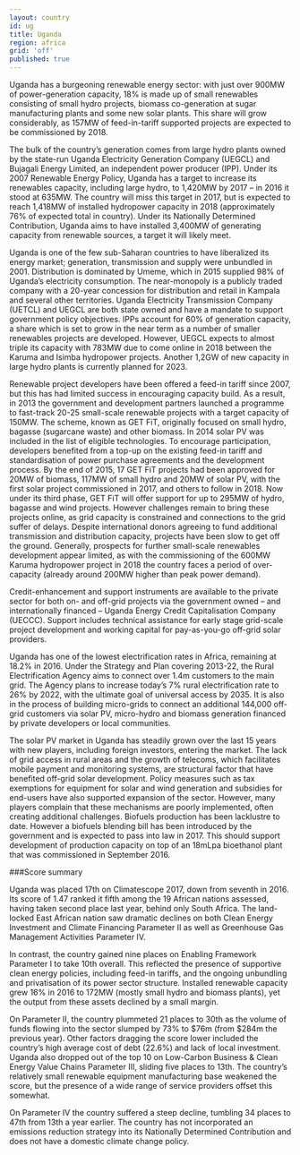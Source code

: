 ```yaml
---
layout: country
id: ug
title: Uganda
region: africa
grid: 'off'
published: true
---
```


Uganda has a burgeoning renewable energy sector: with just over 900MW of power-generation capacity, 18% is made up of small renewables consisting of small hydro projects, biomass co-generation at sugar manufacturing plants and some new solar plants. This share will grow considerably, as 157MW of feed-in-tariff supported projects are expected to be commissioned by 2018.

The bulk of the country’s generation comes from large hydro plants owned by the state-run Uganda Electricity Generation Company (UEGCL) and Bujagali Energy Limited, an independent power producer (IPP). Under its 2007 Renewable Energy Policy, Uganda has a target to increase its renewables capacity, including large hydro, to 1,420MW by 2017 – in 2016 it stood at 635MW. The country will miss this target in 2017, but is expected to reach 1,418MW of installed hydropower capacity in 2018 (approximately 76% of expected total in country). Under its Nationally Determined Contribution, Uganda aims to have installed 3,400MW of generating capacity from renewable sources, a target it will likely meet.

Uganda is one of the few sub-Saharan countries to have liberalized its energy market; generation, transmission and supply were unbundled in 2001. Distribution is dominated by Umeme, which in 2015 supplied 98% of Uganda’s electricity consumption. The near-monopoly is a publicly traded company with a 20-year concession for distribution and retail in Kampala and several other territories. Uganda Electricity Transmission Company (UETCL) and UEGCL are both state owned and have a mandate to support government policy objectives. IPPs account for 60% of generation capacity, a share which is set to grow in the near term as a number of smaller renewables projects are developed. However, UEGCL expects to almost triple its capacity with 783MW due to come online in 2018 between the Karuma and Isimba hydropower projects. Another 1,2GW of new capacity in large hydro plants is currently planned for 2023.

Renewable project developers have been offered a feed-in tariff since 2007, but this has had limited success in encouraging capacity build. As a result, in 2013 the government and development partners launched a programme to fast-track 20-25 small-scale renewable projects with a target capacity of 150MW. The scheme, known as GET FiT, originally focused on small hydro, bagasse (sugarcane waste) and other biomass. In 2014 solar PV was included in the list of eligible technologies. To encourage participation, developers benefited from a top-up on the existing feed-in tariff and standardisation of power purchase agreements and the development process. By the end of 2015, 17 GET FiT projects had been approved for 20MW of biomass, 117MW of small hydro and 20MW of solar PV, with the first solar project commissioned in 2017, and others to follow in 2018. Now under its third phase, GET FiT will offer support for up to 295MW of hydro, bagasse and wind projects. However challenges remain to bring these projects online, as grid capacity is constrained and connections to the grid suffer of delays. Despite international donors agreeing to fund additional transmission and distribution capacity, projects have been slow to get off the ground. Generally, prospects for further small-scale renewables development appear limited, as with the commissioning of the 600MW Karuma hydropower project in 2018 the country faces a period of over-capacity (already around 200MW higher than peak power demand).

Credit-enhancement and support instruments are available to the private sector for both on- and off-grid projects via the government owned – and internationally financed – Uganda Energy Credit Capitalisation Company (UECCC). Support includes technical assistance for early stage grid-scale project development and working capital for pay-as-you-go off-grid solar providers.

Uganda has one of the lowest electrification rates in Africa, remaining at 18.2% in 2016. Under the Strategy and Plan covering 2013-22, the Rural Electrification Agency aims to connect over 1.4m customers to the main grid. The Agency plans to increase today’s 7% rural electrification rate to 26% by 2022, with the ultimate goal of universal access by 2035. It is also in the process of building micro-grids to connect an additional 144,000 off-grid customers via solar PV, micro-hydro and biomass generation financed by private developers or local communities.

The solar PV market in Uganda has steadily grown over the last 15 years with new players, including foreign investors, entering the market. The lack of grid access in rural areas and the growth of telecoms, which facilitates mobile payment and monitoring systems, are structural factor that have benefited off-grid solar development. Policy measures such as tax exemptions for equipment for solar and wind generation and subsidies for end-users have also supported expansion of the sector. However, many players complain that these mechanisms are poorly implemented, often creating additional challenges. Biofuels production has been lacklustre to date. However a biofuels blending bill has been introduced by the government and is expected to pass into law in 2017. This should support development of production capacity on top of an 18mLpa bioethanol plant that was commissioned in September 2016.

###Score summary

Uganda was placed 17th on Climatescope 2017, down from seventh in 2016. Its score of 1.47 ranked it fifth among the 19 African nations assessed, having taken second place last year, behind only South Africa. The land-locked East African nation saw dramatic declines on both Clean Energy Investment and Climate Financing Parameter II as well as Greenhouse Gas Management Activities Parameter IV. 

In contrast, the country gained nine places on Enabling Framework Parameter I to take 10th overall. This reflected the presence of supportive clean energy policies, including feed-in tariffs, and the ongoing unbundling and privatisation of its power sector structure. Installed renewable capacity grew 16% in 2016 to 172MW (mostly small hydro and biomass plants), yet the output from these assets declined by a small margin.

On Parameter II, the country plummeted 21 places to 30th as the volume of funds flowing into the sector slumped by 73% to $76m (from $284m the previous year). Other factors dragging the score lower included the country’s high average cost of debt (22.6%) and lack of local investment.
Uganda also dropped out of the top 10 on Low-Carbon Business & Clean Energy Value Chains Parameter III, sliding five places to 13th. The country’s relatively small renewable equipment manufacturing base weakened the score, but the presence of a wide range of service providers offset this somewhat. 

On Parameter IV the country suffered a steep decline, tumbling 34 places to 47th from 13th a year earlier. The country has not incorporated an emissions reduction strategy into its Nationally Determined Contribution and does not have a domestic climate change policy. 


